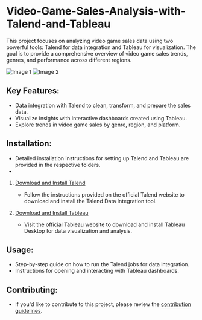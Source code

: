 # Video-Game-Sales-Analysis-with-Talend-and-Tableau

This project focuses on analyzing video game sales data using two powerful tools: Talend for data integration and Tableau for visualization. The goal is to provide a comprehensive overview of video game sales trends, genres, and performance across different regions.

![Image 1](https://miro.medium.com/v2/resize:fit:640/1*4shKXJIcheknb_-QQvBy8Q.jpeg)
![Image 2](https://www.selectdistinct.co.uk/wp-content/uploads/2023/03/Tableau-logo-removebg-preview.png)


## Key Features:
- Data integration with Talend to clean, transform, and prepare the sales data.
- Visualize insights with interactive dashboards created using Tableau.
- Explore trends in video game sales by genre, region, and platform.

## Installation:
- Detailed installation instructions for setting up Talend and Tableau are provided in the respective folders.
- 
1. [Download and Install Talend](https://www.talend.com/products/data-integration/)
   - Follow the instructions provided on the official Talend website to download and install the Talend Data Integration tool.

2. [Download and Install Tableau](https://www.tableau.com/products/desktop)
   - Visit the official Tableau website to download and install Tableau Desktop for data visualization and analysis.


## Usage:
- Step-by-step guide on how to run the Talend jobs for data integration.
- Instructions for opening and interacting with Tableau dashboards.

## Contributing:
- If you'd like to contribute to this project, please review the [contribution guidelines](CONTRIBUTING.md).

